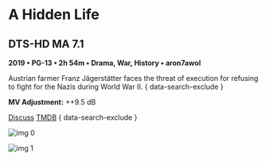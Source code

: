 # A Hidden Life

## DTS-HD MA 7.1

**2019 • PG-13 • 2h 54m • Drama, War, History • aron7awol**

Austrian farmer Franz Jägerstätter faces the threat of execution for refusing to fight for the Nazis during World War II.
{ data-search-exclude }

**MV Adjustment:** ++9.5 dB

[Discuss](https://www.avsforum.com/threads/bass-eq-for-filtered-movies.2995212/post-59429736)  [TMDB](403300)
{ data-search-exclude }

![img 0](https://i.imgur.com/QEztCcs.jpg)

![img 1](https://i.imgur.com/yj2A1Rm.png)

